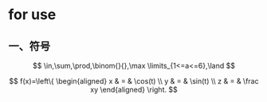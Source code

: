 # for use

## 一、符号

$$
\in,\sum,\prod,\binom{}{},\max \limits_{1<=a<=6},\land
$$







$$ f(x)=\left\{
\begin{aligned}
x & = & \cos(t) \\
y & = & \sin(t) \\
z & = & \frac xy
\end{aligned}
\right.
$$